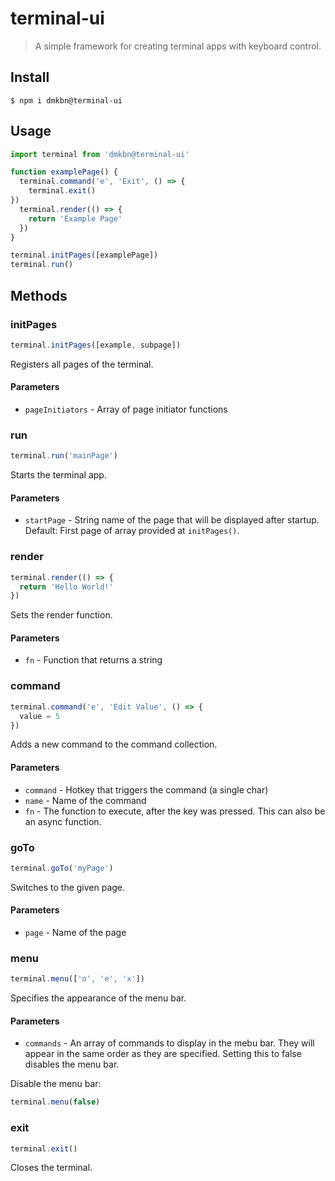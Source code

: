 # terminal-ui

> A simple framework for creating terminal apps with keyboard control.

## Install
```
$ npm i dmkbn@terminal-ui
```

## Usage
```js
import terminal from 'dmkbn@terminal-ui'

function examplePage() {
  terminal.command('e', 'Exit', () => {
    terminal.exit()
})
  terminal.render(() => {
    return 'Example Page'
  })
}

terminal.initPages([examplePage])
terminal.run()
```

## Methods

### initPages
```js
terminal.initPages([example, subpage])
```
Registers all pages of the terminal.

#### Parameters
* `pageInitiators` - Array of page initiator functions

### run
```js
terminal.run('mainPage')
```
Starts the terminal app.

#### Parameters
* `startPage` - String name of the page that will be displayed after startup. Default: First page of array provided at `initPages()`.

### render
```js
terminal.render(() => {
  return 'Hello World!'
})
```
Sets the render function.

#### Parameters
* `fn` - Function that returns a string

### command
```js
terminal.command('e', 'Edit Value', () => {
  value = 5
})
```
Adds a new command to the command collection.

#### Parameters
* `command` - Hotkey that triggers the command (a single char)
* `name` - Name of the command
* `fn` - The function to execute, after the key was pressed. This can also be an async function.

### goTo
```js
terminal.goTo('myPage')
```
Switches to the given page.

#### Parameters
* `page` - Name of the page

### menu
```js
terminal.menu(['o', 'e', 'x'])
```
Specifies the appearance of the menu bar.

#### Parameters
* `commands` - An array of commands to display in the mebu bar. They will appear in the same order as they are specified. Setting this to false disables the menu bar.

Disable the menu bar:
```js
terminal.menu(false)
```

### exit
```js
terminal.exit()
```
Closes the terminal.
